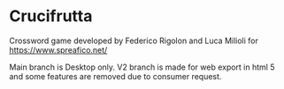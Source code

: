 # Crucifrutta

Crossword game developed by Federico Rigolon and Luca Milioli for https://www.spreafico.net/

Main branch is Desktop only. 
V2 branch is made for web export in html 5 and some features are removed due to consumer request.
